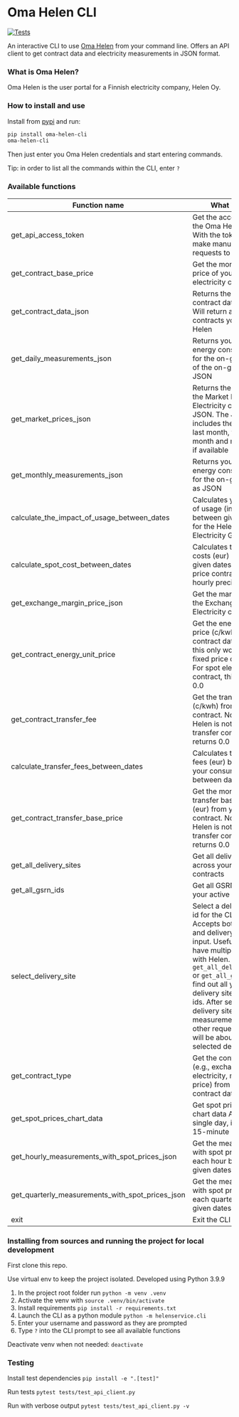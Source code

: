 # Oma Helen CLI

[![Tests](https://github.com/carohauta/oma-helen-cli/actions/workflows/tests.yml/badge.svg)](https://github.com/carohauta/oma-helen-cli/actions/workflows/tests.yml)

An interactive CLI to use [Oma Helen](https://www.helen.fi/kirjautuminen) from your command line. Offers an API client to get contract data and electricity measurements in JSON format.

### What is Oma Helen?

Oma Helen is the user portal for a Finnish electricity company, Helen Oy.

### How to install and use

Install from [pypi](https://pypi.org/project/oma-helen-cli/) and run:

```sh
pip install oma-helen-cli
oma-helen-cli
```

Then just enter you Oma Helen credentials and start entering commands.

Tip: in order to list all the commands within the CLI, enter `?`

### Available functions

| Function name                                    | What it does                                                                                                                                                                                                                                                                                                                                                                     |
| ------------------------------------------------ | -------------------------------------------------------------------------------------------------------------------------------------------------------------------------------------------------------------------------------------------------------------------------------------------------------------------------------------------------------------------------------- |
| get_api_access_token                             | Get the access token to the Oma Helen API. With the token, you can make manual curl requests to the API                                                                                                                                                                                                                                                                          |
| get_contract_base_price                          | Get the monthly base price of your current electricity contract                                                                                                                                                                                                                                                                                                                  |
| get_contract_data_json                           | Returns the whole contract data as JSON. Will return all active contracts you have with Helen                                                                                                                                                                                                                                                                                    |
| get_daily_measurements_json                      | Returns your daily energy consumption for the on-going month of the on-going year as JSON                                                                                                                                                                                                                                                                                        |
| get_market_prices_json                           | Returns the prices for the Market Price Electricity contract as JSON. The JSON includes the price for last month, the current month and next month if available                                                                                                                                                                                                                  |
| get_monthly_measurements_json                    | Returns your monthly energy consumption for the on-going year as JSON                                                                                                                                                                                                                                                                                                            |
| calculate_the_impact_of_usage_between_dates      | Calculates your impact of usage (in c/kwh) between given dates for the Helen Smart Electricity Guarantee                                                                                                                                                                                                                                                                         |
| calculate_spot_cost_between_dates                | Calculates the total costs (eur) between given dates of a spot price contract in an hourly precision                                                                                                                                                                                                                                                                             |
| get_exchange_margin_price_json                   | Get the margin price of the Exchange Electricity contract                                                                                                                                                                                                                                                                                                                        |
| get_contract_energy_unit_price                   | Get the energy unit price (c/kwh) from your contract data. Note that this only works for fixed price contracts. For spot electricity contract, this returns 0.0                                                                                                                                                                                                                  |
| get_contract_transfer_fee                        | Get the transfer fees (c/kwh) from your contract. Note that if Helen is not your transfer company, this returns 0.0                                                                                                                                                                                                                                                              |
| calculate_transfer_fees_between_dates            | Calculates total transfer fees (eur) based on your consumption between dates                                                                                                                                                                                                                                                                                                     |
| get_contract_transfer_base_price                 | Get the monthly transfer base price (eur) from your contract. Note that if Helen is not your transfer company, this returns 0.0                                                                                                                                                                                                                                                  |
| get_all_delivery_sites                           | Get all delivery sites across your active contracts                                                                                                                                                                                                                                                                                                                              |
| get_all_gsrn_ids                                 | Get all GSRN ids across your active contracts                                                                                                                                                                                                                                                                                                                                    |
| select_delivery_site                             | Select a delivery site by id for the CLI to use. Accepts both GSRN ids and delivery site ids as input. Useful if you have multiple contracts with Helen. Use `get_all_delivery_sites` or `get_all_gsrn_ids` to find out all your delivery sites / GSRN ids. After selecting a delivery site, all measurements and other requested data will be about the selected delivery site. |
| get_contract_type                                | Get the contract type (e.g., exchange electricity, market price) from your contract data                                                                                                                                                                                                                                                                                         |
| get_spot_prices_chart_data                       | Get spot prices from chart data API for a single day, including 15-minute intervals                                                                                                                                                                                                                                                                                              |
| get_hourly_measurements_with_spot_prices_json    | Get the measurements with spot prices for each hour between given dates                                                                                                                                                                                                                                                                                                          |
| get_quarterly_measurements_with_spot_prices_json | Get the measurements with spot prices for each quarter between given dates                                                                                                                                                                                                                                                                                                       |
| exit                                             | Exit the CLI application                                                                                                                                                                                                                                                                                                                                                         |

### Installing from sources and running the project for local development

First clone this repo.

Use virtual env to keep the project isolated. Developed using Python 3.9.9

1. In the project root folder run `python -m venv .venv`
2. Activate the venv with `source .venv/bin/activate`
3. Install requirements `pip install -r requirements.txt`
4. Launch the CLI as a python module `python -m helenservice.cli`
5. Enter your username and password as they are prompted
6. Type `?` into the CLI prompt to see all available functions

Deactivate venv when not needed: `deactivate`

### Testing

Install test dependencies
`pip install -e ".[test]"`

Run tests
`pytest tests/test_api_client.py`

Run with verbose output
`pytest tests/test_api_client.py -v`
